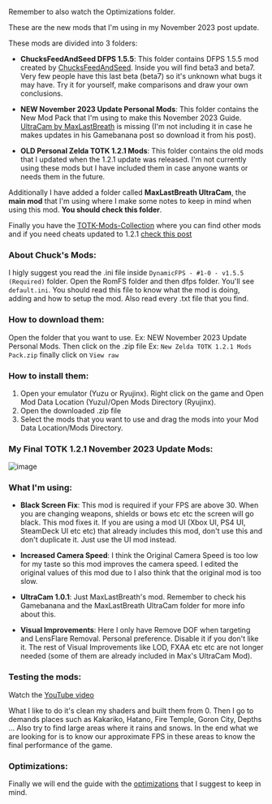 Remember to also watch the Optimizations folder.

These are the new mods that I'm using in my November 2023 post update.

These mods are divided into 3 folders:

- **ChucksFeedAndSeed DFPS 1.5.5**: This folder contains DFPS 1.5.5 mod created by [ChucksFeedAndSeed](https://www.reddit.com/user/ChucksFeedAndSeed/submitted/). Inside you will find beta3 and beta7. Very few people have this last beta (beta7) so it's unknown what bugs it may have. Try it for yourself, make comparisons and draw your own conclusions. 

- **NEW November 2023 Update Personal Mods**: This folder contains the New Mod Pack that I'm using to make this November 2023 Guide. [UltraCam by MaxLastBreath](https://gamebanana.com/mods/480138) is missing (I'm not including it in case he makes updates in his Gamebanana post so download it from his post).

- **OLD Personal Zelda TOTK 1.2.1 Mods**: This folder contains the old mods that I updated when the 1.2.1 update was released. I'm not currently using these mods but I have included them in case anyone wants or needs them in the future.

Additionally I have added a folder called **MaxLastBreath UltraCam**, the **main mod** that I'm using where I make some notes to keep in mind when using this mod. **You should check this folder**.

Finally you have the [TOTK-Mods-Collection](https://github.com/hoverbike1/TOTK-Mods-collection/tree/main) where you can find other mods and if you need cheats updated to 1.2.1 [check this post](https://github.com/bad1dea/NXCheats/pull/143/files#diff-297a7a079b7022e482c041464258903777f84db6b70640e2b47a78fe1b23e2bd)

### About Chuck's Mods:

I higly suggest you read the .ini file inside ```DynamicFPS - #1-0 - v1.5.5 (Required)``` folder. Open the RomFS folder and then dfps folder. You'll see `default.ini`. You should read this file to know what the mod is doing, adding and how to setup the mod. Also read every .txt file that you find.

### How to download them:

Open the folder that you want to use. Ex: NEW November 2023 Update Personal Mods. Then click on the .zip file Ex: `New Zelda TOTK 1.2.1 Mods Pack.zip` finally click on `View raw`

### How to install them:

1. Open your emulator (Yuzu or Ryujinx). Right click on the game and Open Mod Data Location (Yuzu)/Open Mods Directory (Ryujinx).
2. Open the downloaded .zip file
3. Select the mods that you want to use and drag the mods into your Mod Data Location/Mods Directory.

### My Final TOTK 1.2.1 November 2023 Update Mods:

![image](https://i.imgur.com/3XQ8e8B.png)

### What I'm using:

- **Black Screen Fix**: This mod is required if your FPS are above 30. When you are changing weapons, shields or bows etc etc the screen will go black. This mod fixes it. If you are using a mod UI (Xbox UI, PS4 UI, SteamDeck UI etc etc) that already includes this mod, don't use this and don't duplicate it. Just use the UI mod instead.

- **Increased Camera Speed**: I think the Original Camera Speed is too low for my taste so this mod improves the camera speed. I edited the original values of this mod due to I also think that the original mod is too slow.

- **UltraCam 1.0.1**: Just MaxLastBreath's mod. Remember to check his Gamebanana and the MaxLastBreath UltraCam folder for more info about this.

- **Visual Improvements**: Here I only have Remove DOF when targeting and LensFlare Removal. Personal preference. Disable it if you don't like it. The rest of Visual Improvements like LOD, FXAA etc etc are not longer needed (some of them are already included in Max's UltraCam Mod).

### Testing the mods:

Watch the [YouTube video](https://youtu.be/EUnyMMIWcZU?si=KuvxQvEAtwufTliW)

What I like to do it's clean my shaders and built them from 0. Then I go to demands places such as Kakariko, Hatano, Fire Temple, Goron City, Depths ... Also try to find large areas where it rains and snows. In the end what we are looking for is to know our approximate FPS in these areas to know the final performance of the game.

### Optimizations:

Finally we will end the guide with the [optimizations](https://github.com/StevensND/switch-port-mods/tree/main/The%20Legend%20of%20Zelda%20Tears%20of%20the%20Kingdom/%5B0100F2C0115B6000%5D/1.2.1/Optimizations) that I suggest to keep in mind.